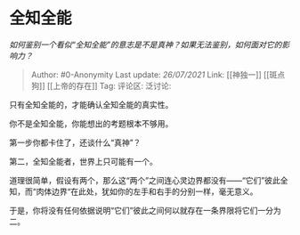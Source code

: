 # 全知全能
*如何鉴别一个看似“全知全能”的意志是不是真神？如果无法鉴别，如何面对它的影响力？*

> Author: #0-Anonymity
> Last update: *26/07/2021*
> Link: [[神独一]] [[斑点狗]] [[上帝的存在]]
> Tag:
> 评论区:
> 泛讨论:

只有全知全能的，才能确认全知全能的真实性。

你不是全知全能，你能想出的考题根本不够用。

第一步你都卡住了，还谈什么“真神”？

第二，全知全能者，世界上只可能有一个。

道理很简单，假设有两个，那么这“两个”之间连心灵边界都没有——“它们”彼此全知，而“肉体边界“在此处，犹如你的左手和右手的分别一样，毫无意义。

于是，你将没有任何依据说明“它们”彼此之间何以就存在一条界限将它们一分为二。
